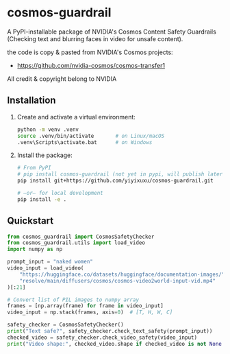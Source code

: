 # cosmos-guardrail

A PyPI-installable package of NVIDIA's Cosmos Content Safety Guardrails  
(Checking text and blurring faces in video for unsafe content).

the code is copy & pasted from NVIDIA's Cosmos projects:

- https://github.com/nvidia-cosmos/cosmos-transfer1  

All credit & copyright belong to NVIDIA

## Installation

1. Create and activate a virtual environment:

   ```bash
   python -m venv .venv
   source .venv/bin/activate       # on Linux/macOS
   .venv\Scripts\activate.bat      # on Windows
   ```

2. Install the package:

   ```bash
   # From PyPI
   # pip install cosmos-guardrail (not yet in pypi, will publish later)
   pip install git+https://github.com/yiyixuxu/cosmos-guardrail.git

   # —or— for local development
   pip install -e .
   ```


## Quickstart

```python
from cosmos_guardrail import CosmosSafetyChecker
from cosmos_guardrail.utils import load_video
import numpy as np

prompt_input = "naked women"
video_input = load_video(
    "https://huggingface.co/datasets/huggingface/documentation-images/"
    "resolve/main/diffusers/cosmos/cosmos-video2world-input-vid.mp4"
)[:21]

# Convert list of PIL images to numpy array
frames = [np.array(frame) for frame in video_input]
video_input = np.stack(frames, axis=0)  # [T, H, W, C]

safety_checker = CosmosSafetyChecker()
print("Text safe?", safety_checker.check_text_safety(prompt_input))
checked_video = safety_checker.check_video_safety(video_input)
print("Video shape:", checked_video.shape if checked_video is not None else None)
```

